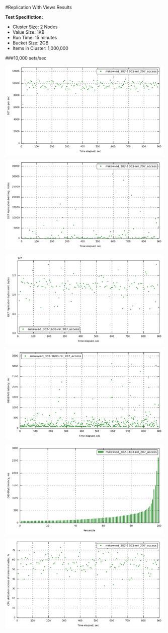 #Replication With Views Results

**Test Specifiction:**

* Cluster Size: 2 Nodes
* Value Size: 1KB
* Run Time: 15 minutes
* Bucket Size: 2GB
* Items in Cluster: 1,000,000

###10,000 sets/sec

![10k-ops-views](images/views/10k_ops.png)

![10k-items-views](images/views/10k_items.png)

![10k-bytes-views](images/views/10k_bytes.png)

![10k-latency_raw-views](images/views/10k_latency_raw.png)

![10k-latency_perc-views](images/views/10k_latency_perc.png)

![10k-cpu-views](images/views/10k_cpu.png)